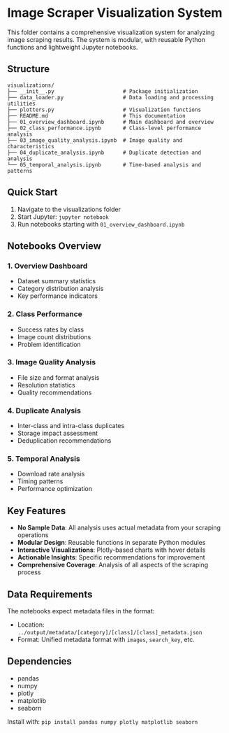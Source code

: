 # Image Scraper Visualization System

This folder contains a comprehensive visualization system for analyzing image scraping results. The system is modular, with reusable Python functions and lightweight Jupyter notebooks.

## Structure

```
visualizations/
├── __init__.py                      # Package initialization
├── data_loader.py                   # Data loading and processing utilities
├── plotters.py                      # Visualization functions
├── README.md                        # This documentation
├── 01_overview_dashboard.ipynb      # Main dashboard and overview
├── 02_class_performance.ipynb       # Class-level performance analysis
├── 03_image_quality_analysis.ipynb  # Image quality and characteristics
├── 04_duplicate_analysis.ipynb      # Duplicate detection and analysis
└── 05_temporal_analysis.ipynb       # Time-based analysis and patterns
```

## Quick Start

1. Navigate to the visualizations folder
2. Start Jupyter: `jupyter notebook`
3. Run notebooks starting with `01_overview_dashboard.ipynb`

## Notebooks Overview

### 1. Overview Dashboard
- Dataset summary statistics
- Category distribution analysis
- Key performance indicators

### 2. Class Performance
- Success rates by class
- Image count distributions
- Problem identification

### 3. Image Quality Analysis
- File size and format analysis
- Resolution statistics
- Quality recommendations

### 4. Duplicate Analysis
- Inter-class and intra-class duplicates
- Storage impact assessment
- Deduplication recommendations

### 5. Temporal Analysis
- Download rate analysis
- Timing patterns
- Performance optimization

## Key Features

- **No Sample Data**: All analysis uses actual metadata from your scraping operations
- **Modular Design**: Reusable functions in separate Python modules
- **Interactive Visualizations**: Plotly-based charts with hover details
- **Actionable Insights**: Specific recommendations for improvement
- **Comprehensive Coverage**: Analysis of all aspects of the scraping process

## Data Requirements

The notebooks expect metadata files in the format:
- Location: `../output/metadata/[category]/[class]/[class]_metadata.json`
- Format: Unified metadata format with `images`, `search_key`, etc.

## Dependencies

- pandas
- numpy
- plotly
- matplotlib
- seaborn

Install with: `pip install pandas numpy plotly matplotlib seaborn`